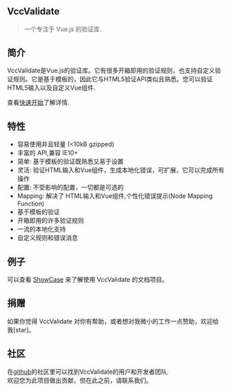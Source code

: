 #

## VccValidate

> 一个专注于 Vue.js 的验证库.

## 简介

VccValidate是Vue.js的验证库。它有很多开箱即用的验证规则，也支持自定义验证规则。它是基于模板的，因此它与HTML5验证API类似且熟悉。您可以验证HTML5输入以及自定义Vue组件.

查看[快速开始](https://dev-zl.github.io/VccValidate/#/)了解详情.

## 特性

- 容易使用并且轻量 (<10kB gzipped)
- 丰富的 API,兼容 IE10+
- 简单: 基于模板的验证既熟悉又易于设置
- 灵活: 验证HTML输入和Vue组件，生成本地化错误，可扩展，它可以完成所有操作
- 配置: 不受影响的配置，一切都是可选的
- Mapping: 解决了 HTML输入和Vue组件,个性化错误提示(Node Mapping Function)
- 基于模板的验证
- 开箱即用的许多验证规则
- 一流的本地化支持
- 自定义规则和错误消息

## 例子

可以查看 [ShowCase](https://dev-zl.github.io/VccValidate/#/) 来了解使用 VccValidate 的文档项目。

## 捐赠

如果你觉得 VccValidate 对你有帮助，或者想对我微小的工作一点赞助，欢迎给我[star]。

## 社区

在[github](https://github.com/dev-zl/VccValidate)的社区里可以找到VccValidate的用户和开发者团队.                  
欢迎您为此项目做出贡献，但在此之前，请联系我们。

